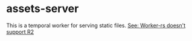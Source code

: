 # assets-server

This is a temporal worker for serving static files. 
[See: Worker-rs doesn't support R2](https://github.com/cloudflare/workers-rs/issues/181)
